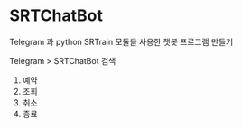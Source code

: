 # SRTChatBot


Telegram 과 python SRTrain 모듈을 사용한 챗봇 프로그램 만들기


Telegram > SRTChatBot 검색
1. 예약
2. 조회
3. 취소
4. 종료
